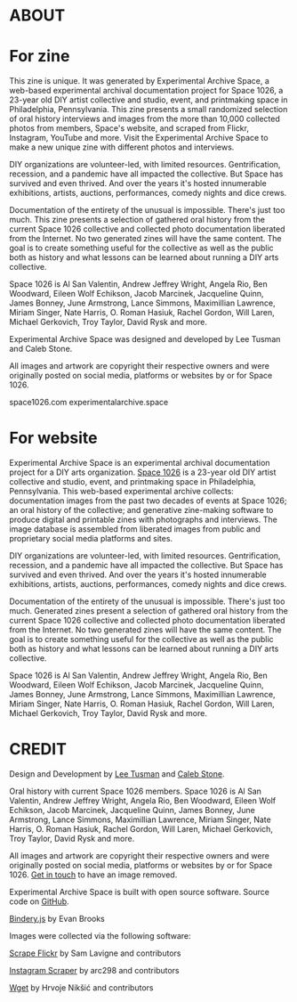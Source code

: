 # ABOUT

# For zine

This zine is unique. It was generated by Experimental Archive Space, a web-based experimental archival documentation project for Space 1026, a 23-year old DIY artist collective and studio, event, and printmaking space in Philadelphia, Pennsylvania. This zine presents a small randomized selection of oral history interviews and images from the more than 10,000 collected photos from members, Space's website, and scraped from Flickr, Instagram, YouTube and more. Visit the Experimental Archive Space to make a new unique zine with different photos and interviews.

DIY organizations are volunteer-led, with limited resources. Gentrification, recession, and a pandemic have all impacted the collective. But Space has survived and even thrived. And over the years it's hosted innumerable exhibitions, artists, auctions, performances, comedy nights and dice crews. 

Documentation of the entirety of the unusual is impossible. There's just too much. This zine presents a selection of gathered oral history from the current Space 1026 collective and collected photo documentation liberated from the Internet. No two generated zines will have the same content. The goal is to create something useful for the collective as well as the public both as history and what lessons can be learned about running a DIY arts collective.

Space 1026 is Al San Valentin, Andrew Jeffrey Wright, Angela Rio, Ben Woodward, Eileen Wolf Echikson, Jacob Marcinek, Jacqueline Quinn, James Bonney, June Armstrong, Lance Simmons, Maximillian Lawrence, Miriam Singer, Nate Harris, O. Roman Hasiuk, Rachel Gordon, Will Laren, Michael Gerkovich, Troy Taylor, David Rysk and more.

Experimental Archive Space was designed and developed by Lee Tusman and Caleb Stone.

All images and artwork are copyright their respective owners and were originally posted on social media, platforms or websites by or for Space 1026. 

space1026.com
experimentalarchive.space

# For website

Experimental Archive Space is an experimental archival documentation project for a DIY arts organization. [Space 1026](https://space1026.com) is a 23-year old DIY artist collective and studio, event, and printmaking space in Philadelphia, Pennsylvania. This web-based experimental archive collects: documentation images from the past two decades of events at Space 1026; an oral history of the collective; and generative zine-making software to produce digital and printable zines with photographs and interviews. The image database is assembled from liberated images from public and proprietary social media platforms and sites.

DIY organizations are volunteer-led, with limited resources. Gentrification, recession, and a pandemic have all impacted the collective. But Space has survived and even thrived. And over the years it's hosted innumerable exhibitions, artists, auctions, performances, comedy nights and dice crews. 

Documentation of the entirety of the unusual is impossible. There's just too much. Generated zines present a selection of gathered oral history from the current Space 1026 collective and collected photo documentation liberated from the Internet. No two generated zines will have the same content. The goal is to create something useful for the collective as well as the public both as history and what lessons can be learned about running a DIY arts collective.

Space 1026 is Al San Valentin, Andrew Jeffrey Wright, Angela Rio, Ben Woodward, Eileen Wolf Echikson, Jacob Marcinek, Jacqueline Quinn, James Bonney, June Armstrong, Lance Simmons, Maximillian Lawrence, Miriam Singer, Nate Harris, O. Roman Hasiuk, Rachel Gordon, Will Laren, Michael Gerkovich, Troy Taylor, David Rysk and more.

# CREDIT

Design and Development by [Lee Tusman](https://leetusman.com) and [Caleb Stone](http://bycalebstone.com/). 

Oral history with current Space 1026 members. Space 1026 is Al San Valentin, Andrew Jeffrey Wright, Angela Rio, Ben Woodward, Eileen Wolf Echikson, Jacob Marcinek, Jacqueline Quinn, James Bonney, June Armstrong, Lance Simmons, Maximillian Lawrence, Miriam Singer, Nate Harris, O. Roman Hasiuk, Rachel Gordon, Will Laren, Michael Gerkovich, Troy Taylor, David Rysk and more.

All images and artwork are copyright their respective owners and were originally posted on social media, platforms or websites by or for Space 1026. <a href="mailto:leetusman@gmail.com">Get in touch</a> to have an image removed.

Experimental Archive Space is built with open source software. Source code on [GitHub](https://github.com/caleblstone/space1026).

[Bindery.js](https://evanbrooks.info/bindery/) by Evan Brooks

Images were collected via the following software:

[Scrape Flickr](https://github.com/antiboredom/flickr-scrape) by Sam Lavigne and contributors

[Instagram Scraper](https://github.com/arc298/instagram-scraper) by arc298 and contributors

[Wget](https://www.gnu.org/software/wget/) by Hrvoje Nikšić and contributors
